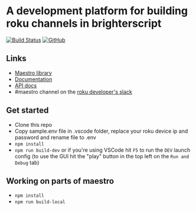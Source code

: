 # A development platform for building roku channels in brighterscript

[![Build Status](https://img.shields.io/github/actions/workflow/status/georgejecook/maestro-roku-sample/build.yml?logo=github&branch=master)](https://github.com/georgejecook/maestro-roku-sample/actions/workflows/build.yml)
[![GitHub](https://img.shields.io/github/release/georgejecook/maestro-roku-sample.svg?style=flat-square)](https://github.com/georgejecook/maestro-roku-sample/releases)

## Links

- [Maestro library](https://github.com/georgejecook/maestro-roku)
- [Documentation](https://github.com/georgejecook/maestro-roku/blob/master/docs/index.md)
- [API docs](https://github.com/georgejecook/maestro-roku/blob/master/docs/API-Docs.md)
- \#maestro channel on the [roku developer's slack](https://join.slack.com/t/rokudevelopers/shared_invite/enQtMzgyODg0ODY0NDM5LTc2ZDdhZWI2MDBmYjcwYTk5MmE1MTYwMTA2NGVjZmJiNWM4ZWY2MjY1MDY0MmViNmQ1ZWRmMWUzYTVhNzJiY2M)

## Get started

- Clone this repo
- Copy sample.env file in .vscode folder, replace your roku device ip and password and rename file to .env
- `npm install`
- `npm run build-dev` or if you're using VSCode hit `F5` to run the `DEV` launch config (to use the GUI hit the "play" button in the top left on the `Run and Debug` tab)

## Working on parts of maestro

- `npm install`
- `npm run build-local`
